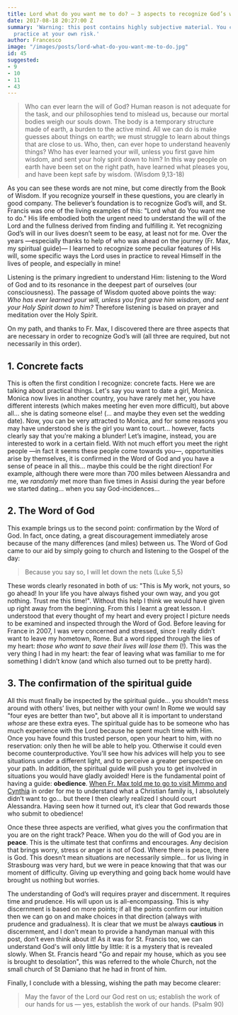 ```yaml
---
title: Lord what do you want me to do? – 3 aspects to recognize God’s will
date: 2017-08-18 20:27:00 Z
summary: 'Warning: this post contains highly subjective material. You can put it into
  practice at your own risk.'
author: Francesco
image: "/images/posts/lord-what-do-you-want-me-to-do.jpg"
id: 45
suggested:
- 9
- 10
- 11
- 43
---
```


> Who can ever learn the will of God?  Human reason is not adequate for the task, and our philosophies tend to mislead us, because our mortal bodies weigh our souls down. The body is a temporary structure made of earth, a burden to the active mind.  All we can do is make guesses about things on earth; we must struggle to learn about things that are close to us. Who, then, can ever hope to understand heavenly things? Who has ever learned your will, unless you first gave him wisdom, and sent your holy spirit down to him? In this way people on earth have been set on the right path, have learned what pleases you, and have been kept safe by wisdom. (Wisdom 9,13-18)

As you can see these words are not mine, but come directly from the Book of Wisdom. If you recognize yourself in these questions, you are clearly in good company. The believer’s foundation is to recognize God’s will, and St. Francis was one of the living examples of this: "Lord what do You want me to do." His life embodied both the urgent need to understand the will of the Lord and the fullness derived from finding and fulfilling it. Yet recognizing God’s will in our lives doesn’t seem to be easy, at least not for me. Over the years —especially thanks to help of who was ahead on the journey (Fr. Max, my spiritual guide)— I learned to recognize some peculiar features of His will, some specific ways the Lord uses in practice to reveal Himself in the lives of people, and especially in mine!

Listening is the primary ingredient to understand Him: listening to the Word of God and to its resonance in the deepest part of ourselves (our consciousness). The passage of Wisdom quoted above points the way: *Who has ever learned your will, unless you first gave him wisdom, and sent your Holy Spirit down to him?* Therefore listening is based on prayer and meditation over the Holy Spirit.

On my path, and thanks to Fr. Max, I discovered there are three aspects that are necessary in order to recognize God’s will (all three are required, but not necessarily in this order).

## 1. Concrete facts

This is often the first condition I recognize: concrete facts. Here we are talking about practical things. Let's say you want to date a girl, Monica. Monica now lives in another country, you have rarely met her, you have different interests (which makes meeting her even more difficult), but above all... she is dating someone else! (... and maybe they even set the wedding date). Now, you can be very attracted to Monica, and for some reasons you may have understood she is the girl you want to court... however, facts clearly say that you're making a blunder! Let’s imagine, instead, you are interested to work in a certain field. With not much effort you meet the right people —in fact it seems these people come towards you—, opportunities arise by themselves, it is confirmed in the Word of God and you have a sense of peace in all this... maybe this could be the right direction! For example, although there were more than 700 miles between Alessandra and me, we *randomly* met more than five times in Assisi during the year before we started dating... when you say God-incidences...

## 2. The Word of God

This example brings us to the second point: confirmation by the Word of God. In fact, once dating, a great discouragement immediately arose because of the many differences (and miles) between us. The Word of God came to our aid by simply going to church and listening to the Gospel of the day:

>Because you say so, I will let down the nets (Luke 5,5)

These words clearly resonated in both of us: "This is My work, not yours, so go ahead! In your life you have always fished your own way, and you got nothing. Trust me this time!". Without this help I think we would have given up right away from the beginning. From this I learnt a great lesson. I understood that every thought of my heart and every project I picture needs to be examined and inspected through the Word of God. Before leaving for France in 2007, I was very concerned and stressed, since I really didn’t want to leave my hometown, Rome. But a word ripped through the lies of my heart: *those who want to save their lives will lose them* (!). This was the very thing I had in my heart: the fear of leaving what was familiar to me for something I didn’t know (and which also turned out to be pretty hard).

## 3. The confirmation of the spiritual guide

All this must finally be inspected by the spiritual guide... you shouldn’t mess around with others’ lives, but neither with your own! In Rome we would say "four eyes are better than two", but above all it is important to understand *whose* are these extra eyes. The spiritual guide has to be someone who has much experience with the Lord because he spent much time with Him. Once you have found this trusted person, open your heart to him, with no reservation: only then he will be able to help you. Otherwise it could even become counterproductive. You'll see how his advices will help you to see situations under a different light, and to perceive a greater perspective on your path. In addition, the spiritual guide will push you to get involved in situations you would have gladly avoided! Here is the fundamental point of having a guide: **obedience**. [When Fr. Max told me to go to visit Mimmo and Cynthia]({{site.baseurl}}/is-she-the-woman-of-my-life) in order for me to understand what a Christian family is, I absolutely didn’t want to go... but there I then clearly realized I should court Alessandra. Having seen how it turned out, it’s clear that God rewards those who submit to obedience!

Once these three aspects are verified, what gives you the confirmation that you are on the right track? Peace. When you do the will of God you are in **peace**. This is the ultimate test that confirms and encourages. Any decision that brings worry, stress or anger is not of God. Where there is peace, there is God. This doesn’t mean situations are necessarily simple... for us living in Strasbourg was very hard, but we were in peace knowing that that was our moment of difficulty. Giving up everything and going back home would have brought us nothing but worries.

The understanding of God’s will requires prayer and discernment. It requires time and prudence. His will upon us is all-encompassing. This is why discernment is based on more points; if all the points confirm our intuition then we can go on and make choices in that direction (always with prudence and gradualness). It is clear that we must be always **cautious** in discernment, and I don’t mean to provide a handyman manual with this post, don’t even think about it! As it was for St. Francis too, we can understand God's will only little by little: it is a mystery that is revealed slowly. When St. Francis heard "Go and repair my house, which as you see is brought to desolation", this was referred to the whole Church, not the small church of St Damiano that he had in front of him.

Finally, I conclude with a blessing, wishing the path may become clearer:

> May the favor of the Lord our God rest on us; establish the work of our hands for us — yes, establish the work of our hands.  (Psalm 90)
